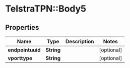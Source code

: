 # TelstraTPN::Body5

## Properties
Name | Type | Description | Notes
------------ | ------------- | ------------- | -------------
**endpointuuid** | **String** |  | [optional] 
**vporttype** | **String** |  | [optional] 


